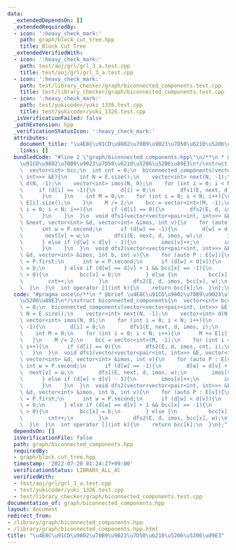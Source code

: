 ```yaml
---
data:
  _extendedDependsOn: []
  _extendedRequiredBy:
  - icon: ':heavy_check_mark:'
    path: graph/block_cut_tree.hpp
    title: Block Cut Tree
  _extendedVerifiedWith:
  - icon: ':heavy_check_mark:'
    path: test/aoj/grl/grl_3_a.test.cpp
    title: test/aoj/grl/grl_3_a.test.cpp
  - icon: ':heavy_check_mark:'
    path: test/library_checker/graph/biconnected_components.test.cpp
    title: test/library_checker/graph/biconnected_components.test.cpp
  - icon: ':heavy_check_mark:'
    path: test/yukicoder/yuki_1326.test.cpp
    title: test/yukicoder/yuki_1326.test.cpp
  _isVerificationFailed: false
  _pathExtension: hpp
  _verificationStatusIcon: ':heavy_check_mark:'
  attributes:
    document_title: "\u4E8C\u91CD\u9802\u70B9\u9023\u7D50\u6210\u5206\u5206\u89E3"
    links: []
  bundledCode: "#line 2 \"graph/biconnected_components.hpp\"\n/**\n * @brief \u4E8C\
    \u91CD\u9802\u70B9\u9023\u7D50\u6210\u5206\u5206\u89E3\n*/\nstruct biconnected_components{\n\
    \  vector<int> bcc;\n  int cnt = 0;\n  biconnected_components(vector<vector<pair<int,\
    \ int>>> &E){\n    int N = E.size();\n    vector<int> next(N, -1);\n    vector<int>\
    \ d(N, -1);\n    vector<int> imos(N, 0);\n    for (int i = 0; i < N; i++){\n \
    \     if (d[i] == -1){\n        d[i] = 0;\n        dfs1(E, next, d, imos, i);\n\
    \      }\n    }\n    int M = 0;\n    for (int i = 0; i < N; i++){\n      M +=\
    \ E[i].size();\n    }\n    M /= 2;\n    bcc = vector<int>(M, -1);\n    for (int\
    \ i = 0; i < N; i++){\n      if (d[i] == 0){\n        dfs2(E, d, imos, cnt, i);\n\
    \      }\n    }\n  }\n  void dfs1(vector<vector<pair<int, int>>> &E, vector<int>\
    \ &next, vector<int> &d, vector<int> &imos, int v){\n    for (auto P : E[v]){\n\
    \      int w = P.second;\n      if (d[w] == -1){\n        d[w] = d[v] + 1;\n \
    \       next[v] = w;\n        dfs1(E, next, d, imos, w);\n        imos[v] += imos[w];\n\
    \      } else if (d[w] < d[v] - 1){\n        imos[v]++;\n        imos[next[w]]--;\n\
    \      }\n    }\n  }\n  void dfs2(vector<vector<pair<int, int>>> &E, vector<int>\
    \ &d, vector<int> &imos, int b, int v){\n    for (auto P : E[v]){\n      int x\
    \ = P.first;\n      int w = P.second;\n      if (d[w] < d[v]){\n        bcc[x]\
    \ = b;\n      } else if (d[w] == d[v] + 1 && bcc[x] == -1){\n        if (imos[w]\
    \ > 0){\n          bcc[x] = b;\n        } else {\n          bcc[x] = cnt;\n  \
    \        cnt++;\n        }\n        dfs2(E, d, imos, bcc[x], w);\n      }\n  \
    \  }\n  }\n  int operator [](int k){\n    return bcc[k];\n  }\n};\n"
  code: "#pragma once\n/**\n * @brief \u4E8C\u91CD\u9802\u70B9\u9023\u7D50\u6210\u5206\
    \u5206\u89E3\n*/\nstruct biconnected_components{\n  vector<int> bcc;\n  int cnt\
    \ = 0;\n  biconnected_components(vector<vector<pair<int, int>>> &E){\n    int\
    \ N = E.size();\n    vector<int> next(N, -1);\n    vector<int> d(N, -1);\n   \
    \ vector<int> imos(N, 0);\n    for (int i = 0; i < N; i++){\n      if (d[i] ==\
    \ -1){\n        d[i] = 0;\n        dfs1(E, next, d, imos, i);\n      }\n    }\n\
    \    int M = 0;\n    for (int i = 0; i < N; i++){\n      M += E[i].size();\n \
    \   }\n    M /= 2;\n    bcc = vector<int>(M, -1);\n    for (int i = 0; i < N;\
    \ i++){\n      if (d[i] == 0){\n        dfs2(E, d, imos, cnt, i);\n      }\n \
    \   }\n  }\n  void dfs1(vector<vector<pair<int, int>>> &E, vector<int> &next,\
    \ vector<int> &d, vector<int> &imos, int v){\n    for (auto P : E[v]){\n     \
    \ int w = P.second;\n      if (d[w] == -1){\n        d[w] = d[v] + 1;\n      \
    \  next[v] = w;\n        dfs1(E, next, d, imos, w);\n        imos[v] += imos[w];\n\
    \      } else if (d[w] < d[v] - 1){\n        imos[v]++;\n        imos[next[w]]--;\n\
    \      }\n    }\n  }\n  void dfs2(vector<vector<pair<int, int>>> &E, vector<int>\
    \ &d, vector<int> &imos, int b, int v){\n    for (auto P : E[v]){\n      int x\
    \ = P.first;\n      int w = P.second;\n      if (d[w] < d[v]){\n        bcc[x]\
    \ = b;\n      } else if (d[w] == d[v] + 1 && bcc[x] == -1){\n        if (imos[w]\
    \ > 0){\n          bcc[x] = b;\n        } else {\n          bcc[x] = cnt;\n  \
    \        cnt++;\n        }\n        dfs2(E, d, imos, bcc[x], w);\n      }\n  \
    \  }\n  }\n  int operator [](int k){\n    return bcc[k];\n  }\n};"
  dependsOn: []
  isVerificationFile: false
  path: graph/biconnected_components.hpp
  requiredBy:
  - graph/block_cut_tree.hpp
  timestamp: '2022-07-20 01:24:27+09:00'
  verificationStatus: LIBRARY_ALL_AC
  verifiedWith:
  - test/aoj/grl/grl_3_a.test.cpp
  - test/yukicoder/yuki_1326.test.cpp
  - test/library_checker/graph/biconnected_components.test.cpp
documentation_of: graph/biconnected_components.hpp
layout: document
redirect_from:
- /library/graph/biconnected_components.hpp
- /library/graph/biconnected_components.hpp.html
title: "\u4E8C\u91CD\u9802\u70B9\u9023\u7D50\u6210\u5206\u5206\u89E3"
---
```

